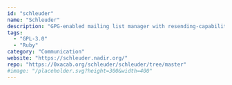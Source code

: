 ```yaml
---
id: "schleuder"
name: "Schleuder"
description: "GPG-enabled mailing list manager with resending-capabilities."
tags:
  - "GPL-3.0"
  - "Ruby"
category: "Communication"
website: "https://schleuder.nadir.org/"
repo: "https://0xacab.org/schleuder/schleuder/tree/master"
#image: "/placeholder.svg?height=300&width=400"
---
```


